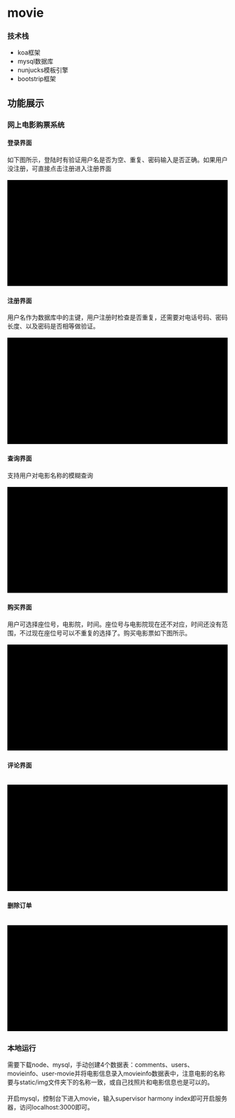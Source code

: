 # movie
### 技术栈
* koa框架<br>
* mysql数据库<br>
* nunjucks模板引擎<br>
* bootstrip框架
 
## 功能展示
### 网上电影购票系统
#### 登录界面<br>
如下图所示，登陆时有验证用户名是否为空、重复、密码输入是否正确。如果用户没注册，可直接点击注册进入注册界面<br><br>
![](https://github.com/wuxudong2702/movie/blob/master/img-gif/signin.gif)<br>
#### 注册界面<br>
用户名作为数据库中的主键，用户注册时检查是否重复，还需要对电话号码、密码长度、以及密码是否相等做验证。<br><br>
![](https://github.com/wuxudong2702/movie/blob/master/img-gif/index-signup.gif)<br>
#### 查询界面<br>
支持用户对电影名称的模糊查询<br><br> 
![](https://github.com/wuxudong2702/movie/blob/master/img-gif/csearch.gif)<br>
#### 购买界面<br>
用户可选择座位号，电影院，时间。座位号与电影院现在还不对应，时间还没有范围，不过现在座位号可以不重复的选择了。购买电影票如下图所示。<br><br>
![](https://github.com/wuxudong2702/movie/blob/master/img-gif/buy.gif)<br>
#### 评论界面<br><br>
![](https://github.com/wuxudong2702/movie/blob/master/img-gif/comment.gif)<br>
#### 删除订单<br><br>
![](https://github.com/wuxudong2702/movie/blob/master/img-gif/remove.gif)<br>
### 本地运行<br>
需要下载node、mysql，手动创建4个数据表：comments、users、movieinfo、user-movie并将电影信息录入movieinfo数据表中，注意电影的名称要与static/img文件夹下的名称一致，或自己找照片和电影信息也是可以的。<br><br>
开启mysql，控制台下进入movie，输入supervisor harmony index即可开启服务器，访问localhost:3000即可。
